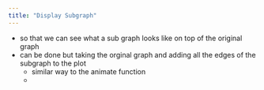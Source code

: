 ```yaml
---
title: "Display Subgraph"
---
```


- so that we can see what a sub graph looks like on top of the original graph
- can be done but taking the orginal graph and adding all the edges of the subgraph to the plot
    - similar way to the animate function
    -
